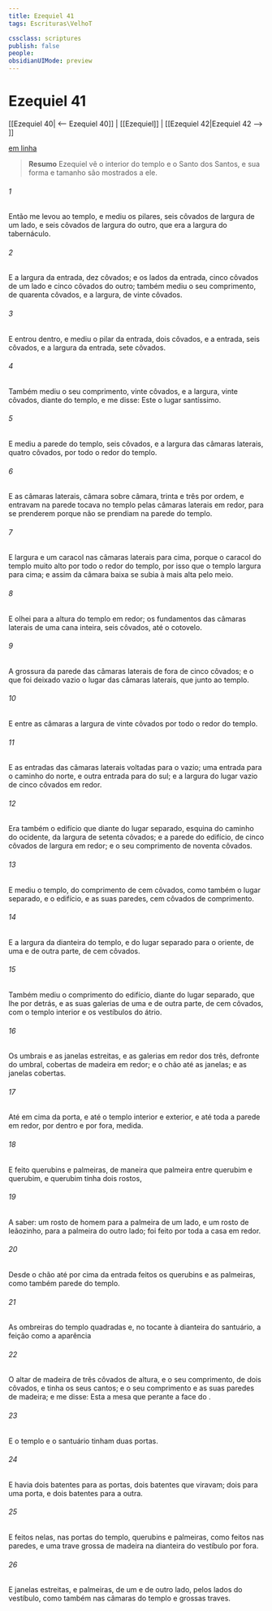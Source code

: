 ```yaml
---
title: Ezequiel 41
tags: Escrituras\VelhoT

cssclass: scriptures
publish: false
people:
obsidianUIMode: preview
---
```


# Ezequiel 41
[[Ezequiel 40| <-- Ezequiel 40]] | [[Ezequiel]] | [[Ezequiel 42|Ezequiel 42 --> ]]

[em linha](https://churchofjesuschrist.org/study/scriptures/ot/ezek/41?lang=por)

> __Resumo__
Ezequiel vê o interior do templo e o Santo dos Santos, e sua forma e tamanho são mostrados a ele.

###### 1 
Então me levou ao templo, e mediu os pilares, seis côvados de largura de um lado, e seis côvados de largura do outro, que era a largura do tabernáculo.

###### 2 
E a largura da entrada, dez côvados; e os lados da entrada, cinco côvados de um lado e cinco côvados do outro; também mediu o seu comprimento, de quarenta côvados, e a largura, de vinte côvados.

###### 3 
E entrou dentro, e mediu o pilar da entrada, dois côvados, e a entrada, seis côvados, e a largura da entrada, sete côvados.

###### 4 
Também mediu o seu comprimento, vinte côvados, e a largura, vinte côvados, diante do templo, e me disse: Este  o lugar santíssimo.

###### 5 
E mediu a parede do templo, seis côvados, e a largura das câmaras laterais, quatro côvados, por todo o redor do templo.

###### 6 
E as câmaras laterais, câmara sobre câmara,  trinta e três por ordem, e entravam na parede  tocava no templo pelas câmaras laterais em redor, para se prenderem  porque não se prendiam na parede do templo.

###### 7 
E  largura e um caracol nas câmaras laterais para cima, porque o caracol do templo  muito alto por todo o redor do templo, por isso que o templo  largura para cima; e assim da câmara baixa se subia à mais alta pelo meio.

###### 8 
E olhei para a altura do templo em redor;  os fundamentos das câmaras laterais  de uma cana inteira, seis côvados,  até o cotovelo.

###### 9 
A grossura da parede das câmaras laterais de fora  de cinco côvados; e o que foi deixado vazio  o lugar das câmaras laterais, que  junto ao templo.

###### 10 
E entre as câmaras  a largura de vinte côvados por todo o redor do templo.

###### 11 
E as entradas das câmaras laterais  voltadas para o  vazio; uma entrada para o caminho do norte, e outra entrada para  do sul; e a largura do lugar vazio  de cinco côvados em redor.

###### 12 
Era também o edifício que  diante do lugar separado,  esquina do caminho do ocidente, da largura de setenta côvados; e a parede do edifício, de cinco côvados de largura em redor; e o seu comprimento  de noventa côvados.

###### 13 
E mediu o templo, do comprimento de cem côvados, como também o lugar separado, e o edifício, e as suas paredes, cem côvados de comprimento.

###### 14 
E a largura da dianteira do templo, e do lugar separado para o oriente, de uma e de outra parte, de cem côvados.

###### 15 
Também mediu o comprimento do edifício, diante do lugar separado, que lhe  por detrás, e as suas galerias de uma e de outra parte, de cem côvados, com o templo interior e os vestíbulos do átrio.

###### 16 
Os umbrais e as janelas estreitas, e as galerias em redor dos três, defronte do umbral,  cobertas de madeira em redor; e  o chão até as janelas; e as janelas  cobertas.

###### 17 
Até  em cima da porta, e até o templo interior e exterior, e até toda a parede em redor, por dentro e por fora,  medida.

###### 18 
E  feito  querubins e palmeiras, de maneira que  palmeira  entre querubim e querubim, e  querubim tinha dois rostos,

###### 19 
A saber: um rosto de homem  para a palmeira de um lado, e um rosto de leãozinho, para a palmeira do outro lado;  foi feito por toda a casa em redor.

###### 20 
Desde o chão até por cima da entrada  feitos os querubins e as palmeiras, como também  parede do templo.

###### 21 
As ombreiras do templo  quadradas e, no tocante à dianteira do santuário, a feição  como a aparência 

###### 22 
O altar de madeira  de três côvados de altura, e o seu comprimento, de dois côvados, e tinha os seus cantos; e o seu comprimento e as suas paredes  de madeira; e me disse: Esta  a mesa que  perante a face do .

###### 23 
E o templo e o santuário  tinham duas portas.

###### 24 
E havia dois batentes para as portas, dois batentes que viravam; dois para uma porta, e dois batentes para a outra.

###### 25 
E  feitos nelas, nas portas do templo, querubins e palmeiras, como  feitos nas paredes, e  uma trave grossa de madeira na dianteira do vestíbulo por fora.

###### 26 
E  janelas estreitas, e palmeiras, de um e de outro lado, pelos lados do vestíbulo, como também nas câmaras do templo e  grossas traves.

